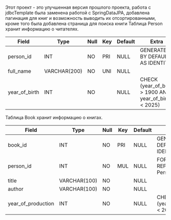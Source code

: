Этот проект - это улучшенная версия прошлого проекта, работа с jdbcTemplate была заменена работой с SpringDataJPA, добавлена пагинация для книг и возможность выводить их отсортированными,
кроме того была добавлена страница для поиска книги
Таблица Person хранит информацию о читателях.

| Field        | Type         | Null | Key | Default | Extra                          |
|--------------|--------------|------|------|---------|--------------------------------|
| person_id    | INT          | NO   | PRI  | NULL    | GENERATED BY DEFAULT AS IDENTITY |
| full_name    | VARCHAR(200) | NO   | UNI  | NULL    |                                |
| year_of_birth| INT          | NO   |      | NULL    | CHECK (year_of_birth > 1900 AND year_of_birth < 2025) |

Таблица Book хранит информацию о книгах.

| Field | Type | Null | Key | Default | Extra |
|-------------------|--------------|------|------|---------|--------------------------------|
| book_id | INT | NO | PRI | NULL | GENERATED BY DEFAULT AS IDENTITY |
| person_id | INT | NO | MUL | NULL | FOREIGN KEY REFERENCES Person(person_id) |
| title | VARCHAR(100) | NO | | NULL | |
| author | VARCHAR(100) | NO | | NULL | |
| year_of_production | INT | NO | | NULL | CHECK (year_of_production < 2025) |
